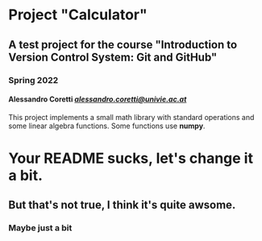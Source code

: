 # Project "Calculator"

## A test project for the course "Introduction to Version Control System: Git and GitHub"

### Spring 2022

#### Alessandro Coretti *<alessandro.coretti@univie.ac.at>*

This project implements a small math library with standard operations and some linear algebra functions.
Some functions use **numpy**.

# Your README sucks, let's change it a bit.
## But that's not true, I think it's quite awsome.
### Maybe just a bit
